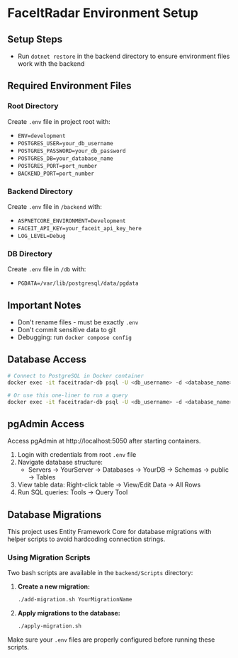 # FaceItRadar Environment Setup

## Setup Steps

- Run `dotnet restore` in the backend directory to ensure environment files work with the backend

## Required Environment Files

### Root Directory

Create `.env` file in project root with:

- `ENV=development`
- `POSTGRES_USER=your_db_username`
- `POSTGRES_PASSWORD=your_db_password`
- `POSTGRES_DB=your_database_name`
- `POSTGRES_PORT=port_number`
- `BACKEND_PORT=port_number`

### Backend Directory

Create `.env` file in `/backend` with:

- `ASPNETCORE_ENVIRONMENT=Development`
- `FACEIT_API_KEY=your_faceit_api_key_here`
- `LOG_LEVEL=Debug`

### DB Directory

Create `.env` file in `/db` with:

- `PGDATA=/var/lib/postgresql/data/pgdata`

## Important Notes

- Don't rename files - must be exactly `.env`
- Don't commit sensitive data to git
- Debugging: run `docker compose config`

## Database Access

```bash
# Connect to PostgreSQL in Docker container
docker exec -it faceitradar-db psql -U <db_username> -d <database_name>

# Or use this one-liner to run a query
docker exec -it faceitradar-db psql -U <db_username> -d <database_name> -c "SELECT * FROM table_name;"
```

## pgAdmin Access

Access pgAdmin at http://localhost:5050 after starting containers.

1. Login with credentials from root `.env` file
2. Navigate database structure:
   - Servers → YourServer → Databases → YourDB → Schemas → public → Tables
3. View table data: Right-click table → View/Edit Data → All Rows
4. Run SQL queries: Tools → Query Tool

## Database Migrations

This project uses Entity Framework Core for database migrations with helper scripts to avoid hardcoding connection strings.

### Using Migration Scripts

Two bash scripts are available in the `backend/Scripts` directory:

1. **Create a new migration:**

   ```bash
   ./add-migration.sh YourMigrationName
   ```

2. **Apply migrations to the database:**
   ```bash
   ./apply-migration.sh
   ```

Make sure your `.env` files are properly configured before running these scripts.
